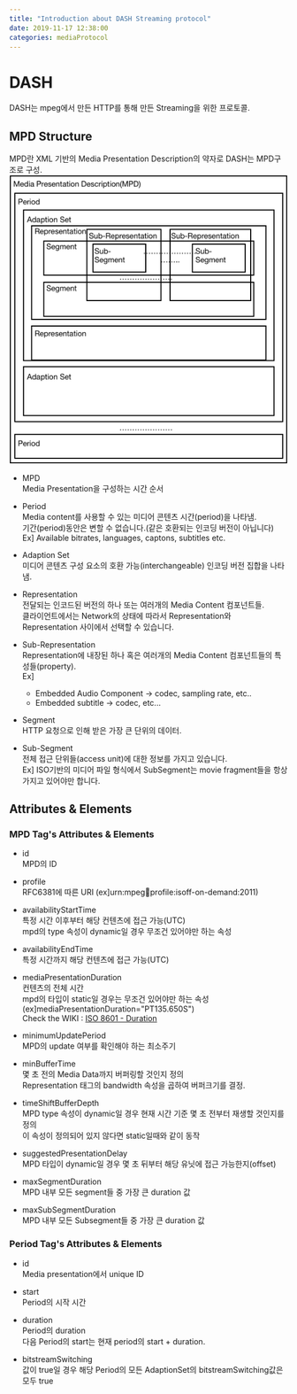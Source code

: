 ```yaml
---
title: "Introduction about DASH Streaming protocol"
date: 2019-11-17 12:38:00
categories: mediaProtocol
---
```


# DASH
DASH는 mpeg에서 만든 HTTP를 통해 만든 Streaming을 위한 프로토콜.<br>

## MPD Structure
MPD란 XML 기반의 Media Presentation Description의 약자로 DASH는 MPD구조로 구성.<br>
![mpdStructure](./imageStorage/MPDStructure.png)

* MPD<br>
Media Presentation을 구성하는 시간 순서

* Period<br>
Media content를 사용할 수 있는 미디어 콘텐츠 시간(period)을 나타냄.<br>
기간(period)동안은 변할 수 없습니다.(같은 호환되는 인코딩 버전이 아닙니다)<br>
Ex] Available bitrates, languages, captons, subtitles etc.

* Adaption Set<br>
미디어 콘텐츠 구성 요소의 호환 가능(interchangeable)  인코딩 버전 집합을 나타냄.

* Representation<br>
전달되는 인코드된 버전의 하나 또는 여러개의 Media Content 컴포넌트들.<br>
클라이언트에서는 Network의 상태에 따라서 Representation와 Representation 사이에서 선택할 수 있습니다.

* Sub-Representation<br>
Representation에 내장된 하나 혹은 여러개의 Media Content 컴포넌트들의 특성들(property).<br>
Ex] 
  - Embedded Audio Component -> codec, sampling rate, etc..
  - Embedded subtitle -> codec, etc...

* Segment<br>
HTTP 요청으로 인해 받은 가장 큰 단위의 데이터.

* Sub-Segment<br>
전체 접근 단위들(access unit)에 대한 정보를 가지고 있습니다.<br>
Ex] ISO기반의 미디어 파일 형식에서 SubSegment는 movie fragment들을 항상 가지고 있어야만 합니다.

## Attributes & Elements

### MPD Tag's Attributes & Elements

* id<br>
MPD의 ID

* profile<br>
RFC6381에 따른 URI (ex]urn:mpeg:dash:profile:isoff-on-demand:2011)

* availabilityStartTime<br>
특정 시간 이후부터 해당 컨텐츠에 접근 가능(UTC)<br>
mpd의 type 속성이 dynamic일 경우 무조건 있어야만 하는 속성

* availabilityEndTime<br>
특정 시간까지 해당 컨텐츠에 접근 가능(UTC)

* mediaPresentationDuration<br>
컨텐츠의 전체 시간<br>
mpd의 타입이 static일 경우는 무조건 있어야만 하는 속성(ex]mediaPresentationDuration="PT135.650S")<br>
Check the WIKI : [ISO 8601 - Duration]

* minimumUpdatePeriod<br>
MPD의 update 여부를 확인해야 하는 최소주기

* minBufferTime<br>
몇 초 전의 Media Data까지 버퍼링할 것인지 정의<br>
Representation 태그의 bandwidth 속성을 곱하여 버퍼크기를 결정.

* timeShiftBufferDepth<br>
MPD type 속성이 dynamic일 경우 현재 시간 기준 몇 초 전부터 재생할 것인지를 정의<br>
이 속성이 정의되어 있지 않다면 static일때와 같이 동작

* suggestedPresentationDelay<br>
MPD 타입이 dynamic일 경우 몇 초 뒤부터 해당 유닛에 접근 가능한지(offset)

* maxSegmentDuration<br>
MPD 내부 모든 segment들 중 가장 큰 duration 값

* maxSubSegmentDuration<br>
MPD 내부 모든 Subsegment들 중 가장 큰 duration 값

### Period Tag's Attributes & Elements
* id<br>
Media presentation에서 unique ID

* start<br>
Period의 시작 시간

* duration<br>
Period의 duration<br>
다음 Period의 start는 현재 period의 start + duration.

* bitstreamSwitching<br>
값이 true일 경우 해당 Period의 모든 AdaptionSet의 bitstreamSwitching값은 모두 true



<!--
Reference other site
-->
[ISO 8601 - Duration]: https://en.wikipedia.org/wiki/ISO_8601#Durations